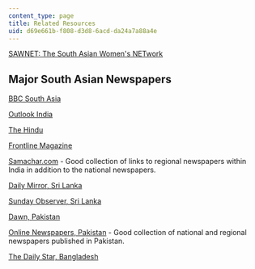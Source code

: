 ```yaml
---
content_type: page
title: Related Resources
uid: d69e661b-f808-d3d8-6acd-da24a7a88a4e
---
```


[SAWNET: The South Asian Women's NETwork](https://www.swaninterface.net/)

Major South Asian Newspapers
----------------------------

[BBC South Asia](http://news.bbc.co.uk/2/hi/south_asia/default.stm)

[Outlook India](http://outlookindia.com/)

[The Hindu](https://www.thehindu.com/)

[Frontline Magazine](https://frontline.thehindu.com/)

[Samachar.com](http://samachar.com/) - Good collection of links to regional newspapers within India in addition to the national newspapers.

[Daily Mirror, Sri Lanka](http://www.dailymirror.lk/)

[Sunday Observer, Sri Lanka](http://www.sundayobserver.lk/)

[Dawn, Pakistan](http://www.dawn.com/pakistan)

[Online Newspapers, Pakistan](http://www.onlinenewspapers.com/pakistan.htm) - Good collection of national and regional newspapers published in Pakistan.

[The Daily Star, Bangladesh](http://www.thedailystar.net/)